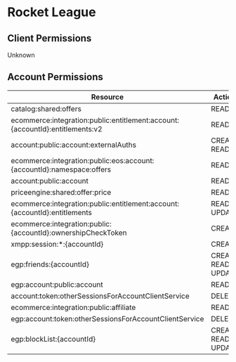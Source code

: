 # Rocket League


## Client Permissions
Unknown

## Account Permissions
| Resource | Action |
| -------- | ------ |
| catalog:shared:offers | READ |
| ecommerce:integration:public:entitlement:account:{accountId}:entitlements:v2 | READ |
| account:public:account:externalAuths | CREATE READ |
| ecommerce:integration:public:eos:account:{accountId}:namespace:offers | READ |
| account:public:account | READ |
| priceengine:shared:offer:price | READ |
| ecommerce:integration:public:entitlement:account:{accountId}:entitlements | READ UPDATE |
| ecommerce:integration:public:{accountId}:ownershipCheckToken | CREATE |
| xmpp:session:*:{accountId} | CREATE |
| egp:friends:{accountId} | CREATE READ UPDATE |
| egp:account:public:account | READ |
| account:token:otherSessionsForAccountClientService | DELETE |
| ecommerce:integration:public:affiliate | READ |
| egp:account:token:otherSessionsForAccountClientService | DELETE |
| egp:blockList:{accountId} | CREATE READ UPDATE |

